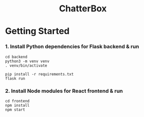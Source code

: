 <h1 align="center" style="border-bottom: none">
    <b>ChatterBox</b>
</h1>

# Getting Started
### 1. Install Python dependencies for Flask backend & run

```
cd backend       
python3 -m venv venv
. venv/bin/activate

pip install -r requirements.txt 
flask run
```

### 2. Install Node modules for React frontend & run
```
cd frontend      
npm install
npm start
```